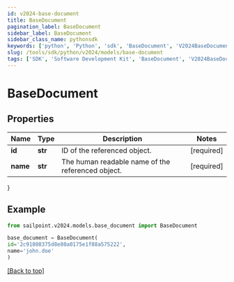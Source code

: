 ```yaml
---
id: v2024-base-document
title: BaseDocument
pagination_label: BaseDocument
sidebar_label: BaseDocument
sidebar_class_name: pythonsdk
keywords: ['python', 'Python', 'sdk', 'BaseDocument', 'V2024BaseDocument'] 
slug: /tools/sdk/python/v2024/models/base-document
tags: ['SDK', 'Software Development Kit', 'BaseDocument', 'V2024BaseDocument']
---
```


# BaseDocument


## Properties

Name | Type | Description | Notes
------------ | ------------- | ------------- | -------------
**id** | **str** | ID of the referenced object. | [required]
**name** | **str** | The human readable name of the referenced object. | [required]
}

## Example

```python
from sailpoint.v2024.models.base_document import BaseDocument

base_document = BaseDocument(
id='2c91808375d8e80a0175e1f88a575222',
name='john.doe'
)

```
[[Back to top]](#) 


